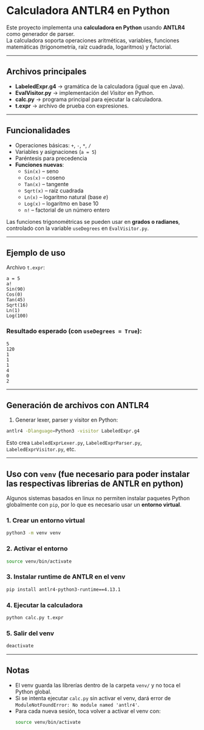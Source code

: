 # Calculadora ANTLR4 en Python
Este proyecto implementa una **calculadora en Python** usando **ANTLR4** como generador de parser.  
La calculadora soporta operaciones aritméticas, variables, funciones matemáticas (trigonometría, raíz cuadrada, logaritmos) y factorial.  

---

##  Archivos principales

- **LabeledExpr.g4** → gramática de la calculadora (igual que en Java).  
- **EvalVisitor.py** → implementación del *Visitor* en Python.  
- **calc.py** → programa principal para ejecutar la calculadora.  
- **t.expr** → archivo de prueba con expresiones.  

---

## Funcionalidades

- Operaciones básicas: `+`, `-`, `*`, `/`  
- Variables y asignaciones (`a = 5`)  
- Paréntesis para precedencia  
- **Funciones nuevas**:  
  - `Sin(x)` – seno  
  - `Cos(x)` – coseno  
  - `Tan(x)` – tangente  
  - `Sqrt(x)` – raíz cuadrada  
  - `Ln(x)` – logaritmo natural (base *e*)  
  - `Log(x)` – logaritmo en base 10  
  - `n!` – factorial de un número entero  

Las funciones trigonométricas se pueden usar en **grados o radianes**, controlado con la variable `useDegrees` en `EvalVisitor.py`.

---

## Ejemplo de uso

Archivo `t.expr`:

```
a = 5
a!
Sin(90)
Cos(0)
Tan(45)
Sqrt(16)
Ln(1)
Log(100)
```

### Resultado esperado (con `useDegrees = True`):

```
5
120
1
1
1
4
0
2
```

---

## Generación de archivos con ANTLR4

1. Generar lexer, parser y visitor en Python:
```bash
antlr4 -Dlanguage=Python3 -visitor LabeledExpr.g4
```

Esto crea `LabeledExprLexer.py`, `LabeledExprParser.py`, `LabeledExprVisitor.py`, etc.

---

## Uso con `venv` (fue necesario para poder instalar las respectivas librerias de ANTLR en python)

Algunos sistemas basados en linux no permiten instalar paquetes Python globalmente con `pip`, por lo que es necesario usar un **entorno virtual**.

### 1. Crear un entorno virtual
```bash
python3 -m venv venv
```

### 2. Activar el entorno
```bash
source venv/bin/activate
```

### 3. Instalar runtime de ANTLR en el venv

```bash
pip install antlr4-python3-runtime==4.13.1
```

### 4. Ejecutar la calculadora
```bash
python calc.py t.expr
```

### 5. Salir del venv
```bash
deactivate
```

---

## Notas

- El venv guarda las librerías dentro de la carpeta `venv/` y no toca el Python global.  
- Si se intenta ejecutar `calc.py` sin activar el venv, dará error de `ModuleNotFoundError: No module named 'antlr4'`.  
- Para cada nueva sesión, toca volver a activar el venv con:
  ```bash
  source venv/bin/activate
  ```
